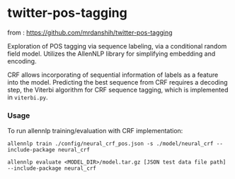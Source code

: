 # twitter-pos-tagging
from : https://github.com/mrdanshih/twitter-pos-tagging

Exploration of POS tagging via sequence labeling, via a conditional random field model.
Utilizes the AllenNLP library for simplifying embedding and encoding.

CRF allows incorporating of sequential information of labels as a feature into the model. Predicting the best sequence from CRF requires a decoding step, the Viterbi algorithm for CRF sequence tagging, which is implemented in ```viterbi.py```.


### Usage
To run allennlp training/evaluation with CRF implementation:

```allennlp train ./config/neural_crf_pos.json -s ./model/neural_crf --include-package neural_crf```

```allennlp evaluate <MODEL_DIR>/model.tar.gz [JSON test data file path] --include-package neural_crf```
